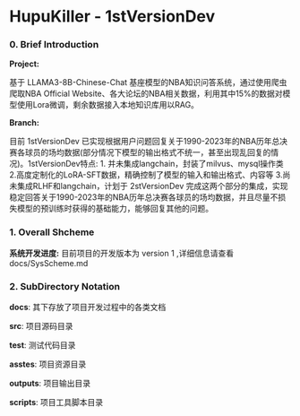 # HupuKiller - 1stVersionDev

### 0. Brief Introduction

**Project:**

基于 LLAMA3-8B-Chinese-Chat 基座模型的NBA知识问答系统，通过使用爬虫爬取NBA Official Website、各大论坛的NBA相关数据，利用其中15%的数据对模型使用Lora微调，剩余数据接入本地知识库用以RAG。

**Branch:**

目前 1stVersionDev 已实现根据用户问题回复关于1990-2023年的NBA历年总决赛各球员的场均数据(部分情况下模型的输出格式不统一，甚至出现乱回复的情况)。1stVersionDev特点: 1. 并未集成langchain，封装了milvus、mysql操作类 2.高度定制化的LoRA-SFT数据，精确控制了模型的输入和输出格式、内容等  3.尚未集成RLHF和langchain，计划于 2stVersionDev 完成这两个部分的集成，实现稳定回答关于1990-2023年的NBA历年总决赛各球员的场均数据，并且尽量不损失模型的预训练时获得的基础能力，能够回复其他的问题。

### 1. Overall Shcheme

**系统开发进度:**   目前项目的开发版本为 version 1 ,详细信息请查看 docs/SysScheme.md

### 2. SubDirectory Notation

**docs**: 其下存放了项目开发过程中的各类文档

**src**: 项目源码目录

**test**: 测试代码目录

**asstes**: 项目资源目录

**outputs**: 项目输出目录

**scripts**: 项目工具脚本目录
